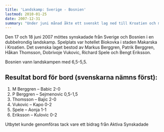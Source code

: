 ```yaml
---
title: 'Landskamp: Sverige - Bosnien'
lastmod: 2010-01-25
date: 2007-12-31
summary: "Under juni månad åkte ett svenskt lag ned till Kroatien och mötte Bosnien i en landskamp. \n Landskampen Sverige-Bosnien"
---
```


Den 17 och 18 juni 2007 möttes synskadade från Sverige och Bosnien i en dubbelrondig landskamp. Spelplats var hotellet Biokovka i staden Makarska i Kroatien. Det svenska laget bestod av Markus Berggren, Patrik Berggren, Håkan Thomsson, Dobrivoje Vukovic, Richard Spele och Bengt Eriksson.

Bosnien vann landskampen med 6,5-5,5.

Resultat bord för bord (svenskarna nämns först):
----------

1. M Berggren – Babic 2-0
2. P Berggren – Sejmenovic 0,5-1,5
3. Thomsson – Bajic 2-0
4. Vukovic – Kapo 0-2
5. Spele – Aonja 1-1
6. Eriksson – Kulovic 0-2

Utbytet kunde genomföras tack vare ett bidrag från Aktiva Synskadade